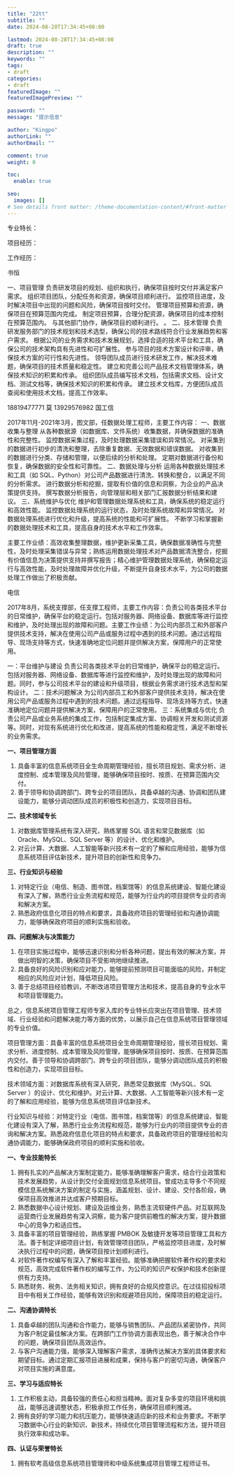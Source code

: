 ```yaml
---
title: "22tt"
subtitle: ""
date: 2024-08-28T17:34:45+08:00

lastmod: 2024-08-28T17:34:45+08:00
draft: true
description: ""
keywords: ""
tags:
- draft
categories:
- draft
featuredImage: ""
featuredImagePreview: ""

password: ""
message: "提示信息"

author: "Kingpo"
authorLink: ""
authorEmail: ""

comment: true
weight: 0

toc:
  enable: true

seo:
  images: []
# See details front matter: /theme-documentation-content/#front-matter
---
```


<!--more-->


专业特长：



项目经历：



工作经历：

书恒

一、项目管理
负责研发项目的规划、组织和执行，确保项目按时交付并满足客户需求。
组织项目团队，分配任务和资源，确保项目顺利进行。
监控项目进度，及时解决项目中出现的问题和风险，确保项目按时交付。
管理项目预算和资源，确保项目在预算范围内完成。
制定项目预算，合理分配资源，确保项目的成本控制在预算范围内。
与其他部门协作，确保项目的顺利进行。
。
二、技术管理
负责研发服务部门的技术规划和技术选型，确保公司的技术路线符合行业发展趋势和客户需求。
根据公司的业务需求和技术发展规划，选择合适的技术平台和工具，确保公司的技术架构具有先进性和可扩展性。
参与项目的技术方案设计和评审，确保技术方案的可行性和先进性。
领导团队成员进行技术研发工作，解决技术难题，确保项目的技术质量和稳定性。
建立和完善公司产品技术文档管理体系，确保技术知识的积累和传承。
组织团队成员编写技术文档，包括需求文档、设计文档、测试文档等，确保技术知识的积累和传承。
建立技术文档库，方便团队成员查阅和使用技术文档，提高工作效率。


18819477771
莫
13929576982
国工信

2017年11月-2021年3月，图文部，任数据处理工程师，主要工作内容：
一、数据收集与整理
从各种数据源（如数据库、文件系统）收集数据，并确保数据的准确性和完整性。
监控数据采集过程，及时处理数据采集错误和异常情况。
对采集到的数据进行初步的清洗和整理，去除重复数据、无效数据和错误数据。
对收集到的数据进行分类、存储和管理，以便后续的分析和处理。
定期对数据进行备份和恢复，确保数据的安全性和可靠性。
二、数据处理与分析
运用各种数据处理技术和工具（如 SQL、Python）对公司产品数据进行清洗、转换和整合，以满足不同的分析需求。
进行数据分析和挖掘，提取有价值的信息和洞察，为企业的产品决策提供支持。
撰写数据分析报告，向管理层和相关部门汇报数据分析结果和建议。
三、系统维护与优化
维护和管理数据处理系统和工具，确保系统的稳定运行和高效性能。
监控数据处理系统的运行状态，及时处理系统故障和异常情况。
对数据处理系统进行优化和升级，提高系统的性能和可扩展性。
不断学习和掌握新的数据处理技术和工具，提高自身的技术水平和工作效率。

主要工作业绩：高效收集整理数据，维护更新采集工具，确保数据准确性与完整性，及时处理采集错误与异常；熟练运用数据处理技术对产品数据清洗整合，挖掘有价值信息为决策提供支持并撰写报告；精心维护管理数据处理系统，确保稳定运行与高效性能，及时处理故障并优化升级，不断提升自身技术水平，为公司的数据处理工作做出了积极贡献。



电信

2017年8月，系统支撑部，任支撑工程师，主要工作内容：负责公司各类技术平台的日常维护，确保平台的稳定运行。包括对服务器、网络设备、数据库等进行监控和维护，及时处理出现的故障和问题。主要工作业绩：为公司内部员工和外部客户提供技术支持，解决在使用公司产品或服务过程中遇到的技术问题。通过远程指导、现场支持等方式，快速准确地定位问题并提供解决方案，保障用户的正常使用。



一：平台维护与建设
负责公司各类技术平台的日常维护，确保平台的稳定运行。包括对服务器、网络设备、数据库等进行监控和维护，及时处理出现的故障和问题。同时，参与公司技术平台的建设和升级项目，根据业务需求进行技术选型和架构设计。
二：技术问题解决
为公司内部员工和外部客户提供技术支持，解决在使用公司产品或服务过程中遇到的技术问题。通过远程指导、现场支持等方式，快速准确地定位问题并提供解决方案，保障用户的正常使用。
三：系统集成与优化
负责公司产品或业务系统的集成工作，包括制定集成方案、协调相关开发和测试资源等。同时，对现有系统进行优化和改进，提高系统的性能和稳定性，满足不断增长的业务需求。



**一、项目管理方面**
1. 具备丰富的信息系统项目全生命周期管理经验，擅长项目规划、需求分析、进度控制、成本管理及风险管理，能够确保项目按时、按质、在预算范围内交付。
2. 善于领导和协调跨部门、跨专业的项目团队，具备卓越的沟通、协调和团队建设能力，能够分调动团队成员的积极性和创造力，实现项目目标。

**二、技术领域专长**
1. 对数据库管理系统有深入研究，熟练掌握 SQL 语言和常见数据库（如 Oracle、MySQL、SQL Server 等）的设计、优化和维护。
2. 对云计算、大数据、人工智能等新兴技术有一定的了解和应用经验，能够为信息系统项目评估新技术，提升项目的创新性和竞争力。

**三、行业知识与经验**
1. 对特定行业（电信、制造、图书馆，档案馆等）的信息系统建设、智能化建设有深入了解，熟悉行业业务流程和规范，能够为行业内的项目提供专业的咨询和解决方案。
2. 熟悉政府信息化项目的特点和要求，具备政府项目的管理经验和沟通协调能力，能够确保政府项目的顺利实施和验收。

  

**四、问题解决与决策能力**

  

1. 在项目实施过程中，能够迅速识别和分析各种问题，提出有效的解决方案，并做出明智的决策，确保项目不受影响地继续推进。
2. 具备良好的风险识别和应对能力，能够提前预测项目可能面临的风险，并制定相应的风险应对计划，降低项目风险。
3. 善于总结项目经验教训，不断改进项目管理方法和技术，提高自身的专业水平和项目管理能力。

  

总之，信息系统项目管理工程师专家入库的专业特长应突出在项目管理、技术领域、行业经验和问题解决能力等方面的优势，以展示自己在信息系统项目管理领域的专业价值。



项目管理方面：具备丰富的信息系统项目全生命周期管理经验，擅长项目规划、需求分析、进度控制、成本管理及风险管理，能够确保项目按时、按质、在预算范围内交付。善于领导和协调跨部门、跨专业的项目团队，能够分调动团队成员的积极性和创造力，实现项目目标。

技术领域方面：对数据库系统有深入研究，熟悉常见数据库（MySQL、SQL Server ）的设计、优化和维护。对云计算、大数据、人工智能等新兴技术有一定的了解和应用经验，能够为信息系统项目评估新技术。

行业知识与经验：对特定行业（电信、图书馆，档案馆等）的信息系统建设、智能化建设有深入了解，熟悉行业业务流程和规范，能够为行业内的项目提供专业的咨询和解决方案。熟悉政府信息化项目的特点和要求，具备政府项目的管理经验和沟通协调能力，能够确保政府项目的顺利实施和验收。






**一、专业技能特长**
1. 拥有扎实的产品解决方案制定能力，能够准确理解客户需求，结合行业政策和技术发展趋势，从设计到交付全面规划信息系统项目。曾成功主导多个不同规模信息系统解决方案的制定与实施，涵盖规划、设计、建设、交付各阶段，确保项目高效推进并达成客户预期目标。
2. 熟悉数据中心设计规划、建设及运维业务，熟悉主流软硬件产品。对互联网及运营商行业发展趋势有深入洞察，能为客户提供前瞻性的解决方案，提升数据中心的竞争力和适应性。
3. 具备丰富的项目管理经验，熟练掌握 PMBOK 及敏捷开发等项目管理工具和方法。善于制定详细项目计划，有效管理项目团队，严格监控项目进度，及时解决执行过程中的问题，确保项目按计划顺利进行。
4. 对软件著作权编写有深入了解和丰富经验。能够准确把握软件著作权的要求和规范，高效完成软件著作权的编写工作，为公司的知识产权保护和技术创新提供有力支持。
5. 熟悉财务、税务、法务相关知识，拥有良好的合规风控意识。在过往招投标项目中有相关工作经验，能够有效识别和规避项目风险，保障项目的稳定运行。

**二、沟通协调特长**
1. 具备卓越的团队沟通和合作能力，能够与销售团队、产品团队紧密协作，共同为客户制定最佳解决方案。在跨部门工作协调方面表现出色，善于解决合作中的问题，确保项目团队高效运作。
2. 与客户沟通能力强，能够深入理解客户需求，准确传达解决方案的具体要求和期望目标。通过定期汇报项目进展和成果，保持与客户的密切沟通，确保客户对项目实施的满意度。

**三、学习与适应特长**
1. 工作积极主动，具备较强的责任心和担当精神。面对复杂多变的项目环境和挑战，能够迅速调整状态，积极承担工作任务，确保项目顺利推进。
2. 拥有良好的学习能力和抗压能力，能够快速适应新的技术和业务要求。不断学习数据中心行业的新知识、新技术，持续优化项目管理流程和方法，提升项目执行效率和成功率。

**四、认证与荣誉特长**
1. 拥有软考高级信息系统项目管理师和中级系统集成项目管理工程师证书。